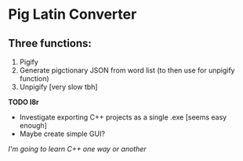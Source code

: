 # **Pig Latin Converter**

## Three functions:
1. Pigify 
2. Generate pigctionary JSON from word list (to then use for unpigify function)
3. Unpigify [very slow tbh]

**TODO l8r**
 - Investigate exporting C++ projects as a single .exe [seems easy enough]
 - Maybe create simple GUI?

_I'm going to learn C++ one way or another_